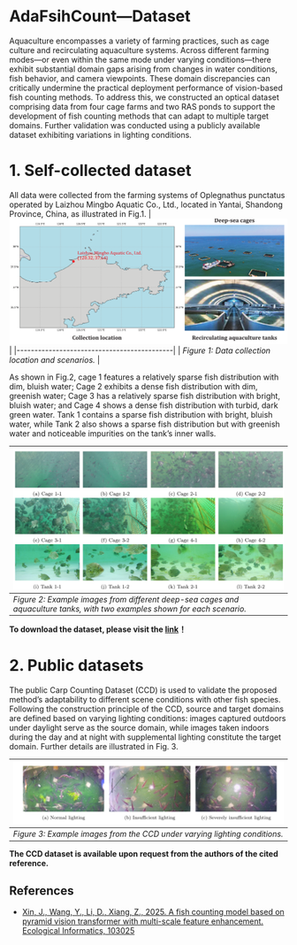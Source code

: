 # AdaFsihCount—Dataset
Aquaculture encompasses a variety of farming practices, such as cage culture and recirculating aquaculture systems. Across different farming modes—or even within the same mode under varying conditions—there exhibit substantial domain gaps arising from changes in water conditions, fish behavior, and camera viewpoints. These domain discrepancies can critically undermine the practical deployment performance of vision-based fish counting methods. To address this, we constructed an optical dataset comprising data from four cage farms and two RAS ponds to support the development of fish counting methods that can adapt to multiple target domains. Further validation was conducted using a publicly available dataset exhibiting variations in lighting conditions.
# 1. Self-collected dataset
All data were collected from the farming systems of Oplegnathus punctatus operated by Laizhou Mingbo Aquatic Co., Ltd., located in Yantai, Shandong Province, China, as illustrated in Fig.1.
| ![Image 1](https://github.com/hanyu729/AdaFsihCount/blob/main/Figs/fig1.png) |
|--------------------------------------------|
| *Figure 1: Data collection location and scenarios.*       |

As shown in Fig.2, cage 1 features a relatively sparse fish distribution with dim, bluish water; Cage 2 exhibits a dense fish distribution with dim, greenish water; Cage 3 has a relatively sparse fish distribution with bright, bluish water; and Cage 4 shows a dense fish distribution with turbid, dark green water. Tank 1 contains a sparse fish distribution with bright, bluish water, while Tank 2 also shows a sparse fish distribution but with greenish water and noticeable impurities on the tank’s inner walls.

| ![Image 2](https://github.com/hanyu729/AdaFsihCount/blob/main/Figs/fig2.png) |
|--------------------------------------------|
| *Figure 2: Example images from different deep-sea cages and aquaculture tanks, with two examples shown for each scenario.* |

**To download the dataset, please visit the [link](https://caueducn-my.sharepoint.com/:u:/g/personal/hanyuu_cau_edu_cn/EQat8iRyix1Bg9makWWwZ6ABJTBRAmvz2Zh2XwBd0pizMw?e=Ev89gk)！**
# 2. Public datasets
The public Carp Counting Dataset (CCD) is used to validate the proposed method’s adaptability to different scene conditions with other fish species. Following the construction principle of the CCD, source and target domains are defined based on varying lighting conditions: images captured outdoors under daylight serve as the source domain, while images taken indoors during the day and at night with supplemental lighting constitute the target domain. Further details are illustrated in Fig. 3.

| ![Image 3](https://github.com/hanyu729/AdaFsihCount/blob/main/Figs/fig3.png) |
|--------------------------------------------|
| *Figure 3: Example images from the CCD under varying lighting conditions.* |

**The CCD dataset is available upon request from the authors of the cited reference.**
## References
- [Xin, J., Wang, Y., Li, D., Xiang, Z., 2025. A fish counting model based on pyramid vision transformer with multi-scale feature enhancement. Ecological Informatics, 103025]([link](https://doi.org/10.1016/j.ecoinf.2025.103025))
